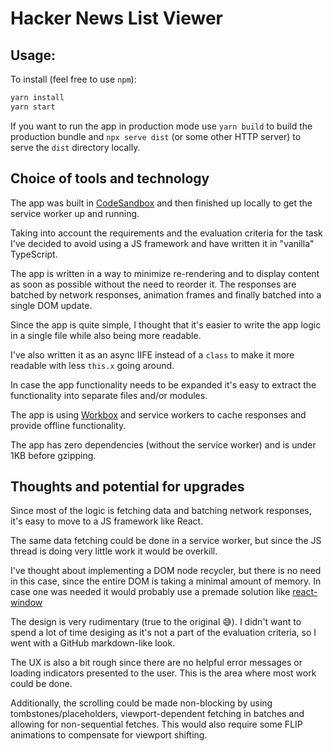 # Hacker News List Viewer

## Usage:

To install (feel free to use `npm`):

```sh
yarn install
yarn start
```

If you want to run the app in production mode use `yarn build` to build the production bundle and `npx serve dist` (or some other HTTP server) to serve the `dist` directory locally.

## Choice of tools and technology

The app was built in [CodeSandbox](https://codesandbox.io/s/github/ivancuric/hn-scroll) and then finished up locally to get the service worker up and running.

Taking into account the requirements and the evaluation criteria for the task I've decided to avoid using a JS framework and have written it in "vanilla" TypeScript.

The app is written in a way to minimize re-rendering and to display content as soon as possible without the need to reorder it. The responses are batched by network responses, animation frames and finally batched into a single DOM update.

Since the app is quite simple, I thought that it's easier to write the app logic in a single file while also being more readable.

I've also written it as an async IIFE instead of a `class` to make it more readable with less `this.x` going around.

In case the app functionality needs to be expanded it's easy to extract the functionality into separate files and/or modules.

The app is using [Workbox](https://developers.google.com/web/tools/workbox) and service workers to cache responses and provide offline functionality.

The app has zero dependencies (without the service worker) and is under 1KB before gzipping.

## Thoughts and potential for upgrades

Since most of the logic is fetching data and batching network responses, it's easy to move to a JS framework like React.

The same data fetching could be done in a service worker, but since the JS thread is doing very little work it would be overkill.

I've thought about implementing a DOM node recycler, but there is no need in this case, since the entire DOM is taking a minimal amount of memory. In case one was needed it would probably use a premade solution like [react-window](https://github.com/bvaughn/react-window)

The design is very rudimentary (true to the original 😅). I didn't want to spend a lot of time desiging as it's not a part of the evaluation criteria, so I went with a GitHub markdown-like look.

The UX is also a bit rough since there are no helpful error messages or loading indicators presented to the user. This is the area where most work could be done.

Additionally, the scrolling could be made non-blocking by using tombstones/placeholders, viewport-dependent fetching in batches and allowing for non-sequential fetches. This would also require some FLIP animations to compensate for viewport shifting.
